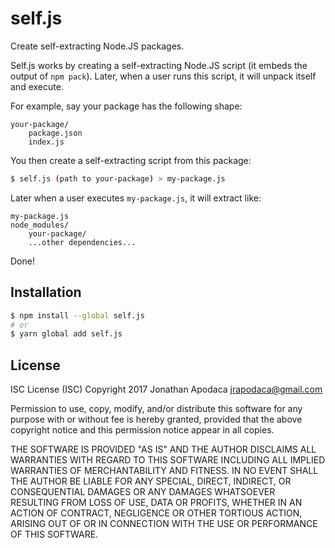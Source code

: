 # self.js

Create self-extracting Node.JS packages.

Self.js works by creating a self-extracting Node.JS script (it embeds the output of `npm pack`).  Later, when a user runs this script, it will unpack itself and execute.

For example, say your package has the following shape:
```
your-package/
	package.json
	index.js
```

You then create a self-extracting script from this package:

```sh
$ self.js (path to your-package) > my-package.js
```

Later when a user executes `my-package.js`, it will extract like:

```
my-package.js
node_modules/
	your-package/
	...other dependencies...
```

Done!

## Installation

```sh
$ npm install --global self.js
# or
$ yarn global add self.js
```

## License

ISC License (ISC)
Copyright 2017 Jonathan Apodaca <jrapodaca@gmail.com>

Permission to use, copy, modify, and/or distribute this software for any purpose with or without fee is hereby granted, provided that the above copyright notice and this permission notice appear in all copies.

THE SOFTWARE IS PROVIDED "AS IS" AND THE AUTHOR DISCLAIMS ALL WARRANTIES WITH REGARD TO THIS SOFTWARE INCLUDING ALL IMPLIED WARRANTIES OF MERCHANTABILITY AND FITNESS. IN NO EVENT SHALL THE AUTHOR BE LIABLE FOR ANY SPECIAL, DIRECT, INDIRECT, OR CONSEQUENTIAL DAMAGES OR ANY DAMAGES WHATSOEVER RESULTING FROM LOSS OF USE, DATA OR PROFITS, WHETHER IN AN ACTION OF CONTRACT, NEGLIGENCE OR OTHER TORTIOUS ACTION, ARISING OUT OF OR IN CONNECTION WITH THE USE OR PERFORMANCE OF THIS SOFTWARE.
